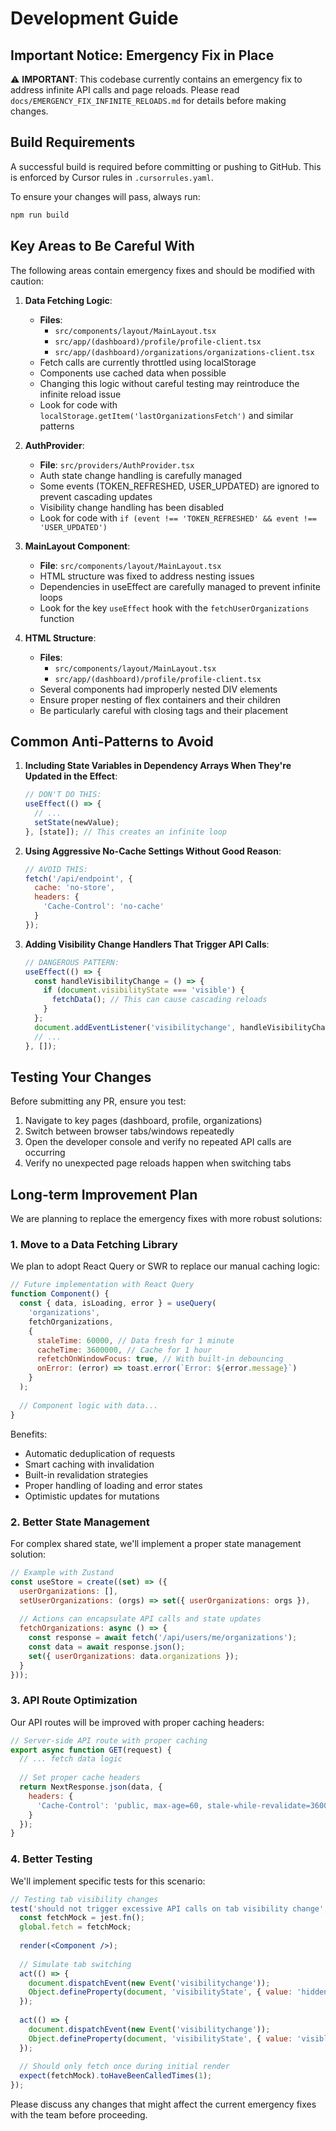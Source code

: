 # Development Guide

## Important Notice: Emergency Fix in Place

⚠️ **IMPORTANT**: This codebase currently contains an emergency fix to address infinite API calls and page reloads. Please read `docs/EMERGENCY_FIX_INFINITE_RELOADS.md` for details before making changes.

## Build Requirements

A successful build is required before committing or pushing to GitHub. This is enforced by Cursor rules in `.cursorrules.yaml`.

To ensure your changes will pass, always run:

```bash
npm run build
```

## Key Areas to Be Careful With

The following areas contain emergency fixes and should be modified with caution:

1. **Data Fetching Logic**:
   - **Files**: 
     - `src/components/layout/MainLayout.tsx`
     - `src/app/(dashboard)/profile/profile-client.tsx`
     - `src/app/(dashboard)/organizations/organizations-client.tsx`
   - Fetch calls are currently throttled using localStorage
   - Components use cached data when possible
   - Changing this logic without careful testing may reintroduce the infinite reload issue
   - Look for code with `localStorage.getItem('lastOrganizationsFetch')` and similar patterns

2. **AuthProvider**:
   - **File**: `src/providers/AuthProvider.tsx`
   - Auth state change handling is carefully managed
   - Some events (TOKEN_REFRESHED, USER_UPDATED) are ignored to prevent cascading updates
   - Visibility change handling has been disabled
   - Look for code with `if (event !== 'TOKEN_REFRESHED' && event !== 'USER_UPDATED')`

3. **MainLayout Component**:
   - **File**: `src/components/layout/MainLayout.tsx`
   - HTML structure was fixed to address nesting issues
   - Dependencies in useEffect are carefully managed to prevent infinite loops
   - Look for the key `useEffect` hook with the `fetchUserOrganizations` function

4. **HTML Structure**:
   - **Files**:
     - `src/components/layout/MainLayout.tsx`
     - `src/app/(dashboard)/profile/profile-client.tsx`
   - Several components had improperly nested DIV elements
   - Ensure proper nesting of flex containers and their children
   - Be particularly careful with closing tags and their placement

## Common Anti-Patterns to Avoid

1. **Including State Variables in Dependency Arrays When They're Updated in the Effect**:
   ```jsx
   // DON'T DO THIS:
   useEffect(() => {
     // ...
     setState(newValue);
   }, [state]); // This creates an infinite loop
   ```

2. **Using Aggressive No-Cache Settings Without Good Reason**:
   ```jsx
   // AVOID THIS:
   fetch('/api/endpoint', {
     cache: 'no-store',
     headers: {
       'Cache-Control': 'no-cache'
     }
   });
   ```

3. **Adding Visibility Change Handlers That Trigger API Calls**:
   ```jsx
   // DANGEROUS PATTERN:
   useEffect(() => {
     const handleVisibilityChange = () => {
       if (document.visibilityState === 'visible') {
         fetchData(); // This can cause cascading reloads
       }
     };
     document.addEventListener('visibilitychange', handleVisibilityChange);
     // ...
   }, []);
   ```

## Testing Your Changes

Before submitting any PR, ensure you test:

1. Navigate to key pages (dashboard, profile, organizations)
2. Switch between browser tabs/windows repeatedly
3. Open the developer console and verify no repeated API calls are occurring
4. Verify no unexpected page reloads happen when switching tabs

## Long-term Improvement Plan

We are planning to replace the emergency fixes with more robust solutions:

### 1. Move to a Data Fetching Library

We plan to adopt React Query or SWR to replace our manual caching logic:

```jsx
// Future implementation with React Query
function Component() {
  const { data, isLoading, error } = useQuery(
    'organizations', 
    fetchOrganizations,
    {
      staleTime: 60000, // Data fresh for 1 minute
      cacheTime: 3600000, // Cache for 1 hour
      refetchOnWindowFocus: true, // With built-in debouncing
      onError: (error) => toast.error(`Error: ${error.message}`)
    }
  );
  
  // Component logic with data...
}
```

Benefits:
- Automatic deduplication of requests
- Smart caching with invalidation
- Built-in revalidation strategies
- Proper handling of loading and error states
- Optimistic updates for mutations

### 2. Better State Management

For complex shared state, we'll implement a proper state management solution:

```jsx
// Example with Zustand
const useStore = create((set) => ({
  userOrganizations: [],
  setUserOrganizations: (orgs) => set({ userOrganizations: orgs }),
  
  // Actions can encapsulate API calls and state updates
  fetchOrganizations: async () => {
    const response = await fetch('/api/users/me/organizations');
    const data = await response.json();
    set({ userOrganizations: data.organizations });
  }
}));
```

### 3. API Route Optimization

Our API routes will be improved with proper caching headers:

```jsx
// Server-side API route with proper caching
export async function GET(request) {
  // ... fetch data logic
  
  // Set proper cache headers
  return NextResponse.json(data, {
    headers: {
      'Cache-Control': 'public, max-age=60, stale-while-revalidate=3600',
    }
  });
}
```

### 4. Better Testing

We'll implement specific tests for this scenario:

```jsx
// Testing tab visibility changes
test('should not trigger excessive API calls on tab visibility change', async () => {
  const fetchMock = jest.fn();
  global.fetch = fetchMock;
  
  render(<Component />);
  
  // Simulate tab switching
  act(() => {
    document.dispatchEvent(new Event('visibilitychange'));
    Object.defineProperty(document, 'visibilityState', { value: 'hidden', configurable: true });
  });
  
  act(() => {
    document.dispatchEvent(new Event('visibilitychange'));
    Object.defineProperty(document, 'visibilityState', { value: 'visible', configurable: true });
  });
  
  // Should only fetch once during initial render
  expect(fetchMock).toHaveBeenCalledTimes(1);
});
```

Please discuss any changes that might affect the current emergency fixes with the team before proceeding. 